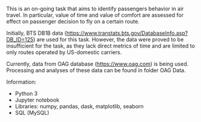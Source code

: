 This is an on-going task that aims to identify passengers behavior in air travel. In particular, value of time and value of comfort are assessed for effect on passenger decision to fly on a certain route. 

Initially, BTS DB1B data (https://www.transtats.bts.gov/DatabaseInfo.asp?DB_ID=125) are used for this task. However, the data were proved to be insufficient for the task, as they lack direct metrics of time and are limited to only routes operated by US-domestic carriers. 

Currently, data from OAG database (https://www.oag.com) is being used. Processing and analyses of these data can be found in folder OAG Data. 

Information: 
- Python 3
- Jupyter notebook
- Libraries: numpy, pandas, dask, matplotlib, seaborn
- SQL (MySQL)
